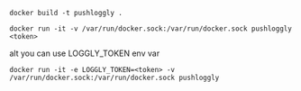 `docker build -t pushloggly .`

`docker run -it -v /var/run/docker.sock:/var/run/docker.sock pushloggly <token>`


alt you can use LOGGLY_TOKEN env var

`docker run -it -e LOGGLY_TOKEN=<token> -v /var/run/docker.sock:/var/run/docker.sock pushloggly`

